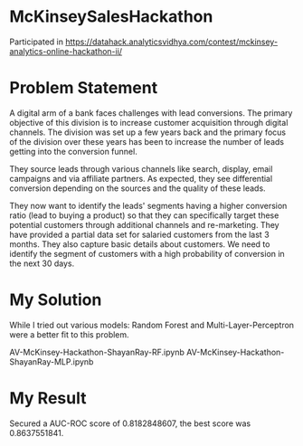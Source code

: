 # McKinseySalesHackathon
Participated in https://datahack.analyticsvidhya.com/contest/mckinsey-analytics-online-hackathon-ii/


# Problem Statement
A digital arm of a bank faces challenges with lead conversions. The primary objective of this division is to increase customer acquisition through digital channels. The division was set up a few years back and the primary focus of the division over these years has been to increase the number of leads getting into the conversion funnel.

They source leads through various channels like search, display, email campaigns and via affiliate partners. As expected, they see differential conversion depending on the sources and the quality of these leads.

They now want to identify the leads' segments having a higher conversion ratio (lead to buying a product) so that they can specifically target these potential customers through additional channels and re-marketing. They have provided a partial data set for salaried customers from the last 3 months. They also capture basic details about customers. We need to identify the segment of customers with a high probability of conversion in the next 30 days.

# My Solution
While I tried out various models:
Random Forest and Multi-Layer-Perceptron were a better fit to this problem.

AV-McKinsey-Hackathon-ShayanRay-RF.ipynb
AV-McKinsey-Hackathon-ShayanRay-MLP.ipynb

# My Result
Secured a AUC-ROC score of 0.8182848607, the best score was 0.8637551841.
